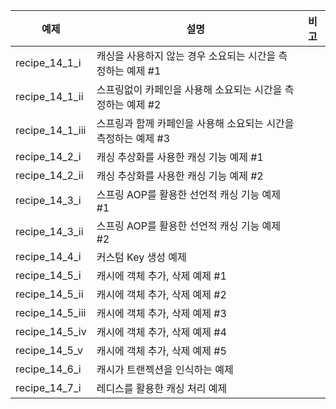 | 예제            | 설명                                                                     | 비고 |
| --------------- | ------------------------------------------------------------------------ |------|
| recipe_14_1_i   | 캐싱을 사용하지 않는 경우 소요되는 시간을 측정하는 예제 #1 | |
| recipe_14_1_ii  | 스프링없이 카페인을 사용해 소요되는 시간을 측정하는 예제 #2 | |
| recipe_14_1_iii | 스프링과 함께 카페인을 사용해 소요되는 시간을 측정하는 예제 #3 | |
| recipe_14_2_i   | 캐싱 추상화를 사용한 캐싱 기능 예제 #1 | |
| recipe_14_2_ii  | 캐싱 추상화를 사용한 캐싱 기능 예제 #2 | |
| recipe_14_3_i   | 스프링 AOP를 활용한 선언적 캐싱 기능 예제 #1 | |
| recipe_14_3_ii  | 스프링 AOP를 활용한 선언적 캐싱 기능 예제 #2 | |
| recipe_14_4_i   | 커스텀 Key 생성 예제 | |
| recipe_14_5_i   | 캐시에 객체 추가, 삭제 예제 #1 | |
| recipe_14_5_ii  | 캐시에 객체 추가, 삭제 예제 #2 | |
| recipe_14_5_iii | 캐시에 객체 추가, 삭제 예제 #3 | |
| recipe_14_5_iv  | 캐시에 객체 추가, 삭제 예제 #4 | |
| recipe_14_5_v   | 캐시에 객체 추가, 삭제 예제 #5 | |
| recipe_14_6_i   | 캐시가 트랜젝션을 인식하는 예제 | |
| recipe_14_7_i   | 레디스를 활용한 캐싱 처리 예제 | |
